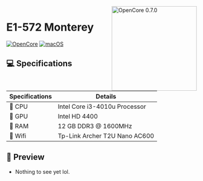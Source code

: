 <img align="right" src="https://raw.githubusercontent.com/acidanthera/OpenCorePkg/master/Docs/Logos/OpenCore_with_text_Small.png" alt="OpenCore 0.7.0" width="225">

# E1-572 Monterey
[![OpenCore](https://img.shields.io/badge/OpenCore-0.9.9-blue.svg)](https://github.com/acidanthera/OpenCorePkg)
[![macOS](https://img.shields.io/badge/macOS-Monterey-violet.svg)]()

## 💻 Specifications

| Specifications | Details                                                  |
| ------------------- | ------------------------------------------- |
| 🍣 CPU    | Intel Core i3-4010u Processor    					|
| 🍞 GPU          | Intel HD 4400   		    |
| 🍟 RAM | 12 GB DDR3 @ 1600MHz              |
| 🍋 Wifi          | Tp-Link Archer T2U Nano AC600           |

## 🍙 Preview 

- Nothing to see yet lol.
